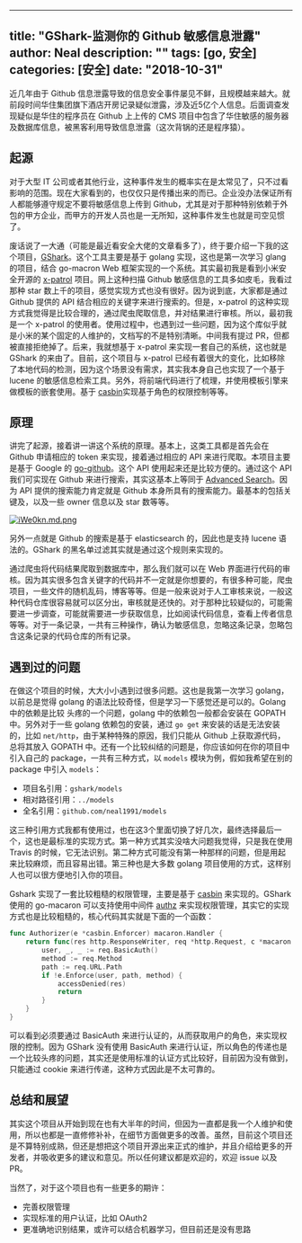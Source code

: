   ---
title: "GShark-监测你的 Github 敏感信息泄露"
author: Neal
description: ""
tags: [go, 安全]
categories: [安全]
date: "2018-10-31"
---

近几年由于 Github 信息泄露导致的信息安全事件屡见不鲜，且规模越来越大。就前段时间华住集团旗下酒店开房记录疑似泄露，涉及近5亿个人信息。后面调查发现疑似是华住的程序员在 Github 上上传的 CMS 项目中包含了华住敏感的服务器及数据库信息，被黑客利用导致信息泄露（这次背锅的还是程序猿）。

## 起源

对于大型 IT 公司或者其他行业，这种事件发生的概率实在是太常见了，只不过看影响的范围。现在大家看到的，也仅仅只是传播出来的而已。企业没办法保证所有人都能够遵守规定不要将敏感信息上传到 Github，尤其是对于那种特别依赖于外包的甲方企业，而甲方的开发人员也是一无所知，这种事件发生也就是司空见惯了。

废话说了一大通（可能是最近看安全大佬的文章看多了），终于要介绍一下我的这个项目，[GShark](https://github.com/neal1991/gshark)。这个工具主要是基于 golang 实现，这也是第一次学习 glang 的项目，结合 go-macron Web 框架实现的一个系统。其实最初我是看到小米安全开源的 [x-patrol](https://github.com/MiSecurity/x-patrol) 项目。网上这种扫描 Github 敏感信息的工具多如皮毛，我看过那种 star 数上千的项目，感觉实现方式也没有很好。因为说到底，大家都是通过 Github 提供的 API 结合相应的关键字来进行搜索的。但是，x-patrol 的这种实现方式我觉得是比较合理的，通过爬虫爬取信息，并对结果进行审核。所以，最初我是一个 x-patrol 的使用者。使用过程中，也遇到过一些问题，因为这个库似乎就是小米的某个固定的人维护的，文档写的不是特别清晰。中间我有提过 PR，但都被直接拒绝掉了。后来，我就想基于 x-patrol 来实现一套自己的系统，这也就是 GShark 的来由了。目前，这个项目与 x-patrol 已经有着很大的变化，比如移除了本地代码的检测，因为这个场景没有需求，其实我本身自己也实现了一个基于 lucene 的敏感信息检索工具。另外，将前端代码进行了梳理，并使用模板引擎来做模板的嵌套使用。基于 [casbin](https://github.com/casbin/casbin)实现基于角色的权限控制等等。

## 原理

讲完了起源，接着讲一讲这个系统的原理。基本上，这类工具都是首先会在 Github 申请相应的 token 来实现，接着通过相应的 API 来进行爬取。本项目主要是基于 Google 的 [go-github](https://github.com/google/go-github)。这个 API 使用起来还是比较方便的。通过这个 API 我们可实现在 Github 来进行搜索，其实这基本上等同于 [Advanced Search](https://github.com/search/advanced?)。因为 API 提供的搜索能力肯定就是 Github 本身所具有的搜索能力。最基本的包括关键及，以及一些 owner 信息以及 star 数等等。

[![iWe0kn.md.png](https://s1.ax1x.com/2018/10/31/iWe0kn.md.png)](https://imgchr.com/i/iWe0kn)

另外一点就是 Github 的搜索是基于 elasticsearch 的，因此也是支持 lucene 语法的。GShark 的黑名单过滤其实就是通过这个规则来实现的。

通过爬虫将代码结果爬取到数据库中，那么我们就可以在 Web 界面进行代码的审核。因为其实很多包含关键字的代码并不一定就是你想要的，有很多种可能，爬虫项目，一些文件的随机乱码，博客等等。但是一般来说对于人工审核来说，一般这种代码仓库很容易就可以区分出，审核就是还快的。对于那种比较疑似的，可能需要进一步调查，可能就需要进一步获取信息，比如阅读代码信息，查看上传者信息等等。对于一条记录，一共有三种操作，确认为敏感信息，忽略这条记录，忽略包含这条记录的代码仓库的所有记录。

## 遇到过的问题

在做这个项目的时候，大大小小遇到过很多问题。这也是我第一次学习 golang，以前总是觉得 golang 的语法比较奇怪，但是学习一下感觉还是可以的。Golang 中的依赖是比较
头疼的一个问题，golang 中的依赖包一般都会安装在 GOPATH 中。另外对于一些 golang 依赖包的安装，通过 `go get` 来安装的话是无法安装的，比如 `net/http`，由于某种特殊的原因，我们只能从 Github 上获取源代码，总将其放入 GOPATH 中。还有一个比较纠结的问题是，你应该如何在你的项目中引入自己的 package，一共有三种方式，以 `models` 模块为例，假如我希望在别的 package 中引入 `models`：

* 项目名引用：`gshark/models`
* 相对路径引用：`../models`
* 全名引用：`github.com/neal1991/models`

这三种引用方式我都有使用过，也在这3个里面切换了好几次，最终选择最后一个，这也是最标准的实现方式。第一种方式其实没啥大问题我觉得，只是我在使用 Travis 的时候，它无法识别。第二种方式可能没有第一种那样的问题，但是用起来比较麻烦，而且容易出错。第三种也是大多数 golang 项目使用的方式，这样别人也可以很方便地引入你的项目。

Gshark 实现了一套比较粗糙的权限管理，主要是基于 [casbin](https://github.com/casbin/casbin) 来实现的。GShark 使用的 go-macaron 可以支持使用中间件 [authz](https://github.com/go-macaron/authz) 来实现权限管理，其实它的实现方式也是比较粗糙的，核心代码其实就是下面的一个函数：

```go
func Authorizer(e *casbin.Enforcer) macaron.Handler {
	return func(res http.ResponseWriter, req *http.Request, c *macaron.Context) {
		user, _, _ := req.BasicAuth()
		method := req.Method
		path := req.URL.Path
		if !e.Enforce(user, path, method) {
			accessDenied(res)
			return
		}
	}
}
```

可以看到必须要通过 BasicAuth 来进行认证的，从而获取用户的角色，来实现权限的控制。因为 GShark 没有使用 BasicAuth 来进行认证，所以角色的传递也是一个比较头疼的问题，其实还是使用标准的认证方式比较好，目前因为没有做到，只能通过 cookie 来进行传递，这种方式因此是不太可靠的。

## 总结和展望

其实这个项目从开始到现在也有大半年的时间，但因为一直都是我一个人维护和使用，所以也都是一直修修补补，在细节方面做更多的改善。虽然，目前这个项目还是不算特别成熟，但还是想把这个项目开源出来正式的维护，并且介绍给更多的开发者，并吸收更多的建议和意见。所以任何建议都是欢迎的，欢迎 issue 以及 PR。

当然了，对于这个项目也有一些更多的期许：

* 完善权限管理
* 实现标准的用户认证，比如 OAuth2
* 更准确地识别结果，或许可以结合机器学习，但目前还是没有思路
